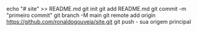 echo "# site" >> README.md 
git init
git add README.md 
git commit -m "primeiro commit" 
git branch -M main 
git remote add origin https://github.com/ronaldogouveia/site.git
git push - sua origem principal  
